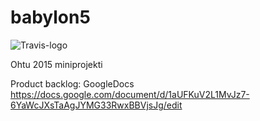 # babylon5
![Travis-logo][travis-logo]

Ohtu 2015 miniprojekti

Product backlog: GoogleDocs https://docs.google.com/document/d/1aUFKuV2L1MvJz7-6YaWcJXsTaAgJYMG33RwxBBVjsJg/edit

[travis-logo]: https://travis-ci.org/Termanty/babylon5.svg?branch=master "Travis"

